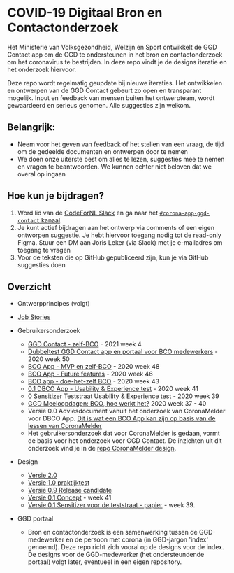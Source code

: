 # COVID-19 Digitaal Bron en Contactonderzoek

Het Ministerie van Volksgezondheid, Welzijn en Sport ontwikkelt de GGD Contact app om de GGD te ondersteunen in het bron en contactonderzoek om het coronavirus te bestrijden. In deze repo vindt je de designs iteratie en het onderzoek hiervoor. 

Deze repo wordt regelmatig geupdate bij nieuwe iteraties. Het ontwikkelen en ontwerpen van de GGD Contact gebeurt zo open en transparant mogelijk. Input en feedback van mensen buiten het ontwerpteam, wordt gewaardeerd en serieus genomen. Alle suggesties zijn welkom.

## Belangrijk:
* Neem voor het geven van feedback of het stellen van een vraag, de tijd om de gedeelde documenten en ontwerpen door te nemen
* We doen onze uiterste best om alles te lezen, suggesties mee te nemen en vragen te beantwoorden. We kunnen echter niet beloven dat we overal op ingaan

## Hoe kun je bijdragen?

1. Word lid van de [CodeForNL Slack](https://doemee.codefor.nl/) en ga naar het [`#corona-app-ggd-contact` kanaal](https://codefornl.slack.com/archives/C01C25PP95L). 
2. Je kunt actief bijdragen aan het ontwerp via comments of een eigen ontworpen suggestie. Je hebt hiervoor toegang nodig tot de read-only Figma. Stuur een DM aan Joris Leker (via Slack) met je e-mailadres om toegang te vragen
3. Voor de teksten die op GitHub gepubliceerd zijn, kun je via GitHub suggesties doen

## Overzicht
* Ontwerpprincipes (volgt)
* [Job Stories](job-stories.md)

* Gebruikersonderzoek
  * [GGD Contact - zelf-BCO](https://corona.sticktailapp.com/study-share/ziBiDXv7F2wT/app-zelf-bco-flow-883/) - 2021 week 4
  * [Dubbeltest GGD Contact app en portaal voor BCO medewerkers](https://corona.sticktailapp.com/study-share/OUfCTafrygA2/dubbeltest-ggdhn-app-en-portaal-374/) - 2020 week 50
  * [BCO App - MVP en zelf-BCO](https://corona.sticktailapp.com/study-share/npYnhWU68qGm/bco-app-mvp-en-zelf-bco-679/) - 2020 week 48 
  * [BCO App - Future features](https://corona.sticktailapp.com/study-share/Jg2gSZAHMhKV/bco-app-future-features-682/) - 2020 week 46
  * [BCO app - doe-het-zelf BCO](https://corona.sticktailapp.com/study-share/DyUDdbuStbJ3/bco-app-doe-het-zelf-bco-996/) - 2020 week 43
  * [0.1 DBCO App - Usability & Experience test](https://corona.sticktailapp.com/study/app-onderzoek-901/) - 2020 week 41
  * 0 Sensitizer Teststraat Usability & Experience test - 2020 week 39
  * [GGD Meeloopdagen: BCO, hoe werkt het?](https://corona.sticktailapp.com/study/bco-onderzoek-hoe-werkt-het-655/) 2020 week 37 - 40 
  * Versie 0.0 Adviesdocument vanuit het onderzoek van CoronaMelder voor DBCO App. [Dit is wat een BCO App kan zijn op basis van de lessen van CoronaMelder](https://docs.google.com/document/d/1zNSkXXfYkcB18r2-kMdSy5Nujs0_wg39Y3Ee3P_1a1s/edit?usp=sharing)
  * Het gebruikersonderzoek dat voor CoronaMelder is gedaan, vormt de basis voor het onderzoek voor GGD Contact. De inzichten uit dit onderzoek vind je in de [repo CoronaMelder design](https://github.com/minvws/nl-covid19-notification-app-design).
  
* Design
  * [Versie 2.0](https://www.figma.com/file/Vndv3EXiJDQ98livrJJcaT/Bron-en-contactonderzoek-app-Read-only?node-id=567%3A1510)
  * [Versie 1.0 praktijktest](https://www.figma.com/file/Vndv3EXiJDQ98livrJJcaT/Bron-en-contactonderzoek-app-Read-only?node-id=568%3A500)
  * [Versie 0.9 Release candidate](https://www.figma.com/file/Vndv3EXiJDQ98livrJJcaT/Bron-en-contactonderzoek-app-Read-only?node-id=567%3A10651)
  * [Versie 0.1 Concept](https://www.figma.com/file/Vndv3EXiJDQ98livrJJcaT/Public-App2-Digitale-ondersteuning-bron-en-contactonderzoek?node-id=0%3A1) - week 41
  * [Versie 0.1 Sensitizer voor de teststraat - papier](https://www.figma.com/file/Vndv3EXiJDQ98livrJJcaT/Public-App2-Digitale-ondersteuning-bron-en-contactonderzoek?node-id=3%3A15580) - week 39.

* GGD portaal
  * Bron en contactonderzoek is een samenwerking tussen de GGD-medewerker en de persoon met corona (in GGD-jargon 'index' genoemd). Deze repo richt zich vooral op de designs voor de index. De designs voor de GGD-medewerker (het ondersteundende portaal) volgt later, eventueel in een eigen repository. 
